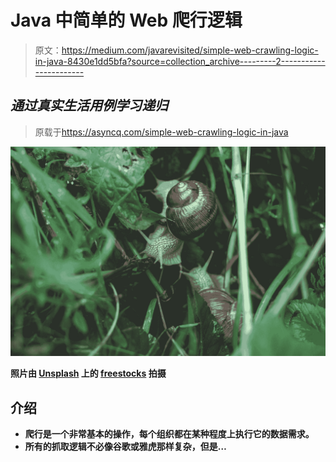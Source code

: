 # Java 中简单的 Web 爬行逻辑

> 原文：<https://medium.com/javarevisited/simple-web-crawling-logic-in-java-8430e1dd5bfa?source=collection_archive---------2----------------------->

## *通过真实生活用例学习递归*

> 原载于<https://asyncq.com/simple-web-crawling-logic-in-java>

**![](img/c792284fafd76cf00a58ec9afceb147c.png)**

**照片由 [Unsplash](https://unsplash.com?utm_source=medium&utm_medium=referral) 上的 [freestocks](https://unsplash.com/@freestocks?utm_source=medium&utm_medium=referral) 拍摄**

## **介绍**

*   **爬行是一个非常基本的操作，每个组织都在某种程度上执行它的数据需求。**
*   **所有的抓取逻辑不必像谷歌或雅虎那样复杂，但是…**